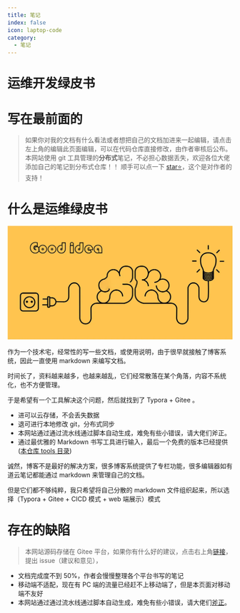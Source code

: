 ```yaml
---
title: 笔记
index: false
icon: laptop-code
category:
  - 笔记
---
```


# 运维开发绿皮书

# 写在最前面的

> 如果你对我的文档有什么看法或者想把自己的文档加进来一起编辑，请点击左上角的编辑此页面编辑，可以在代码仓库直接修改，由作者审核后公布。
> 本网站使用 git 工具管理的**分布式**笔记，不必担心数据丢失，欢迎各位大佬添加自己的笔记到分布式仓库！！ 顺手可以点一下 [star⭐](https://gitee.com/PaperDragon/note-book/star)，这个是对作者的支持！

# 什么是运维绿皮书

![image-20220507163950057](README.assets/image-20220507163950057.png)

作为一个技术宅，经常性的写一些文档，或使用说明，由于很早就接触了博客系统，因此一直使用 markdown 来编写文档。

时间长了，资料越来越多，也越来越乱，它们经常散落在某个角落，内容不系统化，也不方便管理。

于是希望有一个工具解决这个问题，然后就找到了 Typora + Gitee 。

- 进可以云存储，不会丢失数据
- 退可进行本地修改 git，分布式同步
- 本网站通过通过流水线通过脚本自动生成，难免有些小错误，请大佬们斧正。
- 通过最优雅的 Markdown 书写工具进行输入，最后一个免费的版本已经提供([本仓库 tools 目录](https://gitee.com/PaperDragon/note-book/blob/master/tools/typora-0-11-18.exe))

诚然，博客不是最好的解决方案，很多博客系统提供了专栏功能，很多编辑器如有道云笔记都能通过 markdown 来管理自己的文档。

但是它们都不够纯粹，我只希望将自己分散的 markdown 文件组织起来，所以选择（Typora + Gitee + CICD 模式 + web 端展示）模式

# 存在的缺陷

> 本网站源码存储在 Gitee 平台，如果你有什么好的建议，点击右上角[链接](https://gitee.com/PaperDragon/note-book/issues/new)，提出 issue（建议和意见），

- 文档完成度不到 50%，作者会慢慢整理各个平台书写的笔记
- 移动端不适配，现在有 PC 端的流量已经赶不上移动端了，但是本页面对移动端不友好
- 本网站通过通过流水线通过脚本自动生成，难免有些小错误，请大佬们[斧正](https://gitee.com/PaperDragon/note-book/issues/new)。
